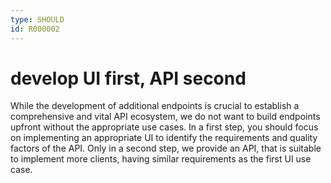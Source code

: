 ```yaml
---
type: SHOULD
id: R000002
---
```


# develop UI first, API second

While the development of additional endpoints is crucial to establish a comprehensive and vital API ecosystem, we do not want to build endpoints upfront without the appropriate use cases.
In a first step, you should focus on implementing an appropriate UI to identify the requirements and quality factors of the API.
Only in a second step, we provide an API, that is suitable to implement more clients, having similar requirements as the first UI use case.
